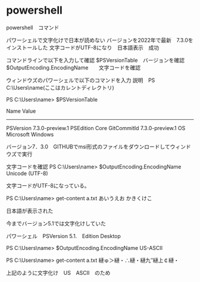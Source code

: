 # powershell
powershell　コマンド

パワーシェルで文字化けで日本が読めない
バージョンを2022年で最新　7.3.0をインストールした
文字コードがUTF-8になり　日本語表示　成功


コマンドラインで以下を入力して確認
$PSVersionTable　バージョンを確認
$OutputEncoding.EncodingName　　文字コードを確認



ウィンドウズのパワーシェルで以下のコマンドを入力
説明　PS C:\Users\name(ここはカレントディレクトリ)

PS C:\Users\name> $PSVersionTable

Name                           Value
----                           -----
PSVersion                      7.3.0-preview.1
PSEdition                      Core
GitCommitId                    7.3.0-preview.1
OS                             Microsoft Windows 

バージョン7．3.0　GITHUBでmsi形式のファイルをダウンロードしてウィンドウズで実行

文字コードを確認
PS C:\Users\name> $OutputEncoding.EncodingName
Unicode (UTF-8)

文字コードがUTF-8になっている。


PS C:\Users\name> get-content a.txt
あいうえお
かきくけこ



日本語が表示された



今までバージョン5.1では文字化けしていた

パワーシェル　PSVersion   5.1.　Edition            Desktop

PS C:\Users\name> $OutputEncoding.EncodingName
US-ASCII

PS C:\Users\name> get-content a.txt
縺ゅ＞縺・∴縺・縺九″縺上￠縺・

上記のように文字化け　US　ASCII　のため
